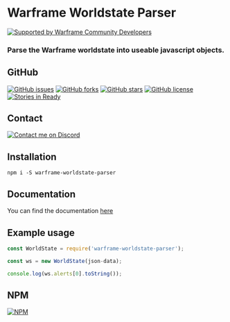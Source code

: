 # Warframe Worldstate Parser

[![Supported by Warframe Community Developers](https://raw.githubusercontent.com/WFCD/banner/master/banner.png)](https://github.com/WFCD "Supported by Warframe Community Developers")

### Parse the Warframe worldstate into useable javascript objects.


## GitHub
[![GitHub issues](https://img.shields.io/github/issues/Warframe-Community-Developers/warframe-worldstate-parser.svg)](https://github.com/aliasfalse/warframe-worldstate-parser/issues)
[![GitHub forks](https://img.shields.io/github/forks/Warframe-Community-Developers/warframe-worldstate-parser.svg)](https://github.com/aliasfalse/warframe-worldstate-parser/network)
[![GitHub stars](https://img.shields.io/github/stars/Warframe-Community-Developers/warframe-worldstate-parser.svg)](https://github.com/aliasfalse/warframe-worldstate-parser/stargazers)
[![GitHub license](https://img.shields.io/badge/license-MIT-blue.svg)](https://raw.githubusercontent.com/Warframe-Community-Developers/warframe-worldstate-parser/master/LICENSE)
[![Stories in Ready](https://badge.waffle.io/Warframe-Community-Developers/warframe-worldstate-parser.png?label=ready&title=Ready)](http://waffle.io/Warframe-Community-Developers/warframe-worldstate-parser) 

## Contact

[![Contact me on Discord](https://img.shields.io/badge/discord-Tobiah%238452-7289DA.svg)](https://discord.gg/bZgq6Pt "Contact me on Discord: Tobiah#8452")


## Installation
`npm i -S warframe-worldstate-parser`

## Documentation
You can find the documentation [here](https://Warframe-Community-Developers.github.io/warframe-worldstate-parser/)

## Example usage

```javascript
const WorldState = require('warframe-worldstate-parser');

const ws = new WorldState(json-data);

console.log(ws.alerts[0].toString());
```


## NPM
[![NPM](https://nodei.co/npm/warframe-worldstate-parser.png?downloads=true&downloadRank=true&stars=true)](https://nodei.co/npm/warframe-worldstate-parser/)
